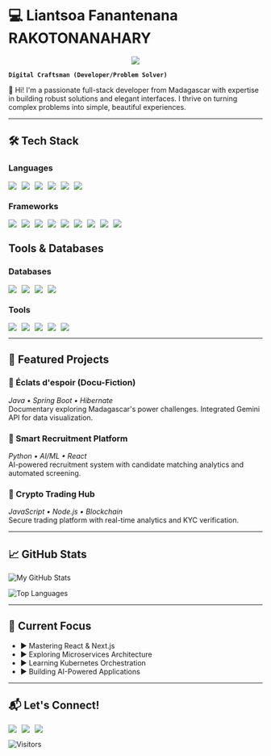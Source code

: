 # 💻 Liantsoa Fanantenana RAKOTONANAHARY 
<div align="center">
  <img src="https://capsule-render.vercel.app/api?type=waving&color=gradient&height=200&section=header&text=It's%20My%20Profile&fontSize=42&fontAlignY=35&animation=fadeIn"/>
</div>

**`Digital Craftsman (Developer/Problem Solver)`**

👋 Hi! I'm a passionate full-stack developer from Madagascar with expertise in building robust solutions and elegant interfaces. I thrive on turning complex problems into simple, beautiful experiences.

---

## 🛠️ Tech Stack
### **Languages**
<div style="display: flex; gap: 10px; flex-wrap: wrap">
  <img src="https://img.shields.io/badge/Java-ED8B00?style=for-the-badge&logo=openjdk&logoColor=white" />
  <img src="https://img.shields.io/badge/JavaScript-323330?style=for-the-badge&logo=javascript&logoColor=F7DF1E" />
  <img src="https://img.shields.io/badge/Python-3776AB?style=for-the-badge&logo=python&logoColor=white" />
  <img src="https://img.shields.io/badge/PHP-777BB4?style=for-the-badge&logo=php&logoColor=white" />
  <img src="https://img.shields.io/badge/Perl-39457E?style=for-the-badge&logo=perl&logoColor=white" />
  <img src="https://img.shields.io/badge/C%23-239120?style=for-the-badge&logo=c-sharp&logoColor=white" />
</div>

### **Frameworks**
<div style="display: flex; gap: 10px; flex-wrap: wrap">
  <img src="https://img.shields.io/badge/Spring_Boot-F2F4F9?style=for-the-badge&logo=spring-boot" />
  <img src="https://img.shields.io/badge/Symfony-000000?style=for-the-badge&logo=Symfony&logoColor=white" />
  <img src="https://img.shields.io/badge/React-20232A?style=for-the-badge&logo=react&logoColor=61DAFB" />
  <img src="https://img.shields.io/badge/React_Native-20232A?style=for-the-badge&logo=react&logoColor=61DAFB" />
  <img src="https://img.shields.io/badge/Vue.js-35495E?style=for-the-badge&logo=vuedotjs&logoColor=4FC08D" />
  <img src="https://img.shields.io/badge/Codeigniter-EF4223?style=for-the-badge&logo=codeigniter&logoColor=white" />
  <img src="https://img.shields.io/badge/Angular-DD0031?style=for-the-badge&logo=angular&logoColor=white" />
  <img src="https://img.shields.io/badge/AngularJS-E23237?style=for-the-badge&logo=angularjs&logoColor=white" />
  <img src="https://img.shields.io/badge/.NET-512BD4?style=for-the-badge&logo=dotnet&logoColor=white" />
</div>

## **Tools & Databases**
### **Databases**
<div style="display: flex; gap: 10px; flex-wrap: wrap">
  <img src="https://img.shields.io/badge/MySQL-005C84?style=for-the-badge&logo=mysql&logoColor=white" />
  <img src="https://img.shields.io/badge/Oracle-F80000?style=for-the-badge&logo=oracle&logoColor=white" />
  <img src="https://img.shields.io/badge/MongoDB-4EA94B?style=for-the-badge&logo=mongodb&logoColor=white" />
  <img src="https://img.shields.io/badge/PostgreSQL-316192?style=for-the-badge&logo=postgresql&logoColor=white" />
</div>

### **Tools**
<div style="display: flex; gap: 10px; flex-wrap: wrap">
  <img src="https://img.shields.io/badge/Docker-2496ED?style=for-the-badge&logo=docker&logoColor=white" />
  <img src="https://img.shields.io/badge/GitHub-100000?style=for-the-badge&logo=github&logoColor=white" />
  <img src="https://img.shields.io/badge/IntelliJ_IDEA-000000.svg?style=for-the-badge&logo=intellij-idea&logoColor=white" />
  <img src="https://img.shields.io/badge/Visual_Studio_Code-0078D4?style=for-the-badge&logo=visual%20studio%20code&logoColor=white" />
  <img src="https://img.shields.io/badge/GIT-E44C30?style=for-the-badge&logo=git&logoColor=white" />
</div>

---

## 🌟 Featured Projects

### 🎥 Éclats d'espoir (Docu-Fiction)
_Java • Spring Boot • Hibernate_  
Documentary exploring Madagascar's power challenges. Integrated Gemini API for data visualization.

### 🤖 Smart Recruitment Platform
_Python • AI/ML • React_  
AI-powered recruitment system with candidate matching analytics and automated screening.

### 🔐 Crypto Trading Hub
_JavaScript • Node.js • Blockchain_  
Secure trading platform with real-time analytics and KYC verification.

---

## 📈 GitHub Stats
![My GitHub Stats](https://github-readme-stats.vercel.app/api?username=Liantsoa123&show_icons=true&theme=radical)

![Top Languages](https://github-readme-stats.vercel.app/api/top-langs/?username=Liantsoa123&layout=compact&theme=vision-friendly-dark)

---

## 🚀 Current Focus
- ▶️ Mastering React & Next.js
- ▶️ Exploring Microservices Architecture
- ▶️ Learning Kubernetes Orchestration
- ▶️ Building AI-Powered Applications

---

## 📬 Let's Connect!
<div style="display: flex; gap: 10px">
  <a href="mailto:rakotonanaharyliantsoafan@gmail.com">
    <img src="https://img.shields.io/badge/Gmail-D14836?style=for-the-badge&logo=gmail&logoColor=white" />
  </a>
  <a href="https://linkedin.com/in/liantsoa-fanantenana-rakotonanahary-782775345">
    <img src="https://img.shields.io/badge/LinkedIn-0077B5?style=for-the-badge&logo=linkedin&logoColor=white" />
  </a>
  <a href="https://twitter.com/LiantsoaFanant2">
    <img src="https://img.shields.io/badge/Twitter-1DA1F2?style=for-the-badge&logo=twitter&logoColor=white" />
  </a>
</div>

![Visitors](https://visitor-badge.laobi.icu/badge?page_id=Liantsoa123.Liantsoa123)

